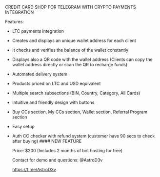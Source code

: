 CREDIT CARD SHOP FOR TELEGRAM WITH CRYPTO PAYMENTS INTEGRATION

Features:

- LTC payments integration
- Creates and displays an unique wallet address for each client
- It checks and verifies the balance of the wallet constantly
- Displays also a QR code with the wallet address (Clients can copy the wallet address directly or scan the QR to recharge funds)
- Automated delivery system
- Products priced on LTC and USD equivalent
- Multiple search subsections (BIN, Country, Category, All Cards)
- Intuitive and friendly design with buttons
- Buy CCs section, My CCs section, Wallet section, Referral Program section
- Easy setup
- Auth CC checker with refund system (customer have 90 secs to check after buying) #### NEW FEATURE

  Price: $200 (Includes 2 months of bot hosting for free)
  
  Contact for demo and questions: @AstroD3v

  https://t.me/AstroD3v

  

  

